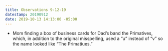 ```yaml
---
title: Observations 9-12-19
datestamp: 20190912
date: 2019-10-13 14:13:00 -05:00
---
```


- Mom finding a box of business cards for Dad’s band the Primatives, which, in addition to the original misspelling, used a “u” instead of “v” so the name looked like “The Primatiues.”

